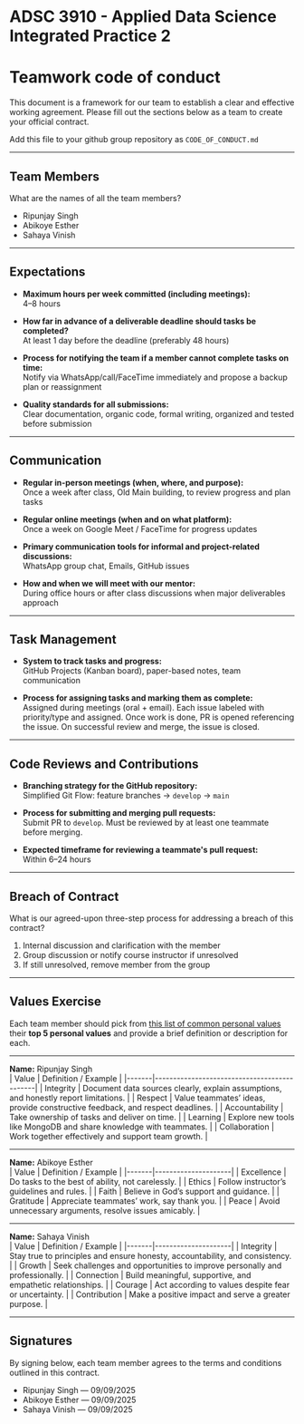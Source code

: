 # ADSC 3910 - Applied Data Science Integrated Practice 2
# Teamwork code of conduct

This document is a framework for our team to establish a clear and effective working agreement. Please fill out the sections below as a team to create your official contract.

Add this file to your github group repository as `CODE_OF_CONDUCT.md`

---

## Team Members
What are the names of all the team members?

- Ripunjay Singh  
- Abikoye Esther  
- Sahaya Vinish  

---

## Expectations
- **Maximum hours per week committed (including meetings):**  
  4–8 hours  

- **How far in advance of a deliverable deadline should tasks be completed?**  
  At least 1 day before the deadline (preferably 48 hours)  

- **Process for notifying the team if a member cannot complete tasks on time:**  
  Notify via WhatsApp/call/FaceTime immediately and propose a backup plan or reassignment  

- **Quality standards for all submissions:**  
  Clear documentation, organic code, formal writing, organized and tested before submission  

---

## Communication
- **Regular in-person meetings (when, where, and purpose):**  
  Once a week after class, Old Main building, to review progress and plan tasks  

- **Regular online meetings (when and on what platform):**  
  Once a week on Google Meet / FaceTime for progress updates  

- **Primary communication tools for informal and project-related discussions:**  
  WhatsApp group chat, Emails, GitHub issues  

- **How and when we will meet with our mentor:**  
  During office hours or after class discussions when major deliverables approach  

---

## Task Management
- **System to track tasks and progress:**  
  GitHub Projects (Kanban board), paper-based notes, team communication  

- **Process for assigning tasks and marking them as complete:**  
  Assigned during meetings (oral + email). Each issue labeled with priority/type and assigned. Once work is done, PR is opened referencing the issue. On successful review and merge, the issue is closed.  

---

## Code Reviews and Contributions
- **Branching strategy for the GitHub repository:**  
  Simplified Git Flow: feature branches → `develop` → `main`  

- **Process for submitting and merging pull requests:**  
  Submit PR to `develop`. Must be reviewed by at least one teammate before merging.  

- **Expected timeframe for reviewing a teammate's pull request:**  
  Within 6–24 hours  

---

## Breach of Contract
What is our agreed-upon three-step process for addressing a breach of this contract?

1. Internal discussion and clarification with the member  
2. Group discussion or notify course instructor if unresolved  
3. If still unresolved, remove member from the group  

---

## Values Exercise
Each team member should pick from [this list of common personal values](https://brenebrown.com/resources/dare-to-lead-list-of-values/) their **top 5 personal values** and provide a brief definition or description for each.  

---

**Name:** Ripunjay Singh  
| Value | Definition / Example |
|-------|---------------------------------------------|
| Integrity | Document data sources clearly, explain assumptions, and honestly report limitations. |
| Respect | Value teammates’ ideas, provide constructive feedback, and respect deadlines. |
| Accountability | Take ownership of tasks and deliver on time. |
| Learning | Explore new tools like MongoDB and share knowledge with teammates. |
| Collaboration | Work together effectively and support team growth. |

---

**Name:** Abikoye Esther  
| Value | Definition / Example |
|-------|---------------------|
| Excellence | Do tasks to the best of ability, not carelessly. |
| Ethics | Follow instructor’s guidelines and rules. |
| Faith | Believe in God’s support and guidance. |
| Gratitude | Appreciate teammates’ work, say thank you. |
| Peace | Avoid unnecessary arguments, resolve issues amicably. |

---

**Name:** Sahaya Vinish  
| Value | Definition / Example |
|-------|---------------------|
| Integrity | Stay true to principles and ensure honesty, accountability, and consistency. |
| Growth | Seek challenges and opportunities to improve personally and professionally. |
| Connection | Build meaningful, supportive, and empathetic relationships. |
| Courage | Act according to values despite fear or uncertainty. |
| Contribution | Make a positive impact and serve a greater purpose. |

---

## Signatures
By signing below, each team member agrees to the terms and conditions outlined in this contract.

- Ripunjay Singh — 09/09/2025  
- Abikoye Esther — 09/09/2025  
- Sahaya Vinish  — 09/09/2025 
